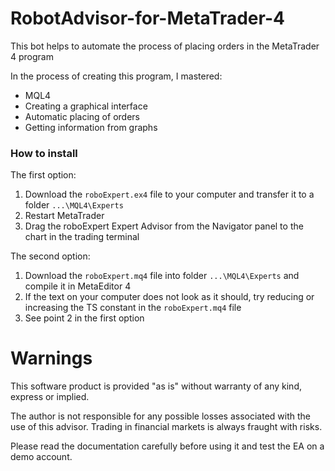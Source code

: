 # RobotAdvisor-for-MetaTrader-4
This bot helps to automate the process of placing orders in the MetaTrader 4 program

In the process of creating this program, I mastered:
- MQL4
- Creating a graphical interface
- Automatic placing of orders
- Getting information from graphs

### How to install
The first option:
1. Download the `roboExpert.ex4` file to your computer and transfer it to a folder `...\MQL4\Experts`
2. Restart MetaTrader
3. Drag the roboExpert Expert Advisor from the Navigator panel to the chart in the trading terminal

The second option:
1. Download the `roboExpert.mq4` file into folder `...\MQL4\Experts` and compile it in MetaEditor 4
2. If the text on your computer does not look as it should, try reducing or increasing the TS constant in the `roboExpert.mq4` file
3. See point 2 in the first option

# Warnings

This software product is provided "as is" without warranty of any kind, express or implied.

The author is not responsible for any possible losses associated with the use of this advisor. Trading in financial markets is always fraught with risks.

Please read the documentation carefully before using it and test the EA on a demo account.
